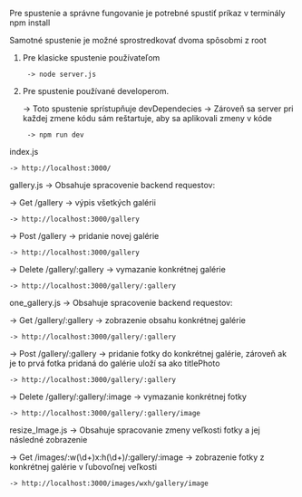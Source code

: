 Pre spustenie a správne fungovanie je potrebné spustiť príkaz v terminály 
npm install 

Samotné spustenie je možné sprostredkovať dvoma spôsobmi z root
1. Pre klasicke spustenie používateľom

		-> node server.js
	
2. Pre spustenie používané developerom.
	
 	-> Toto spustenie sprístupňuje devDependecies
	-> Zároveň sa server pri každej zmene kódu sám reštartuje, aby sa aplikovali zmeny v kóde

   		-> npm run dev

index.js 

	-> http://localhost:3000/

gallery.js 
-> Obsahuje spracovenie backend requestov:

-> Get /gallery -> výpis všetkých galérii

	-> http://localhost:3000/gallery
  	
-> Post /gallery -> pridanie novej galérie
	
 	-> http://localhost:3000/gallery		

-> Delete /gallery/:gallery -> vymazanie konkrétnej galérie

	-> http://localhost:3000/gallery/:gallery

one_gallery.js 
-> Obsahuje spracovenie backend requestov:

-> Get /gallery/:gallery -> zobrazenie obsahu konkrétnej galérie

	-> http://localhost:3000/gallery/:gallery
-> Post /gallery/:gallery -> pridanie fotky do konkrétnej galérie, zároveň ak je to prvá fotka pridaná do galérie uloží sa ako titlePhoto

	-> http://localhost:3000/gallery/:gallery
-> Delete /gallery/:gallery/:image -> vymazanie konkrétnej fotky

 	-> http://localhost:3000/gallery/:gallery/image

resize_Image.js
-> Obsahuje spracovanie zmeny veľkosti fotky a jej následné zobrazenie

-> Get /images/:w(\\d+)x:h(\\d+)/:gallery/:image -> zobrazenie fotky z konkrétnej galérie v ľubovoľnej veľkosti

	-> http://localhost:3000/images/wxh/gallery/image



	
